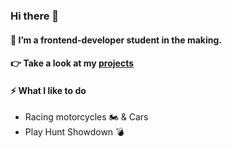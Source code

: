 ### Hi there 👋

#### 🌱 I’m a frontend-developer student in the making.

#### 👉 Take a look at my [projects](https://saraekman.github.io/My-projects/)

#### ⚡ What I like to do
 - Racing motorcycles 🏍️ & Cars 
 - Play Hunt Showdown 💣 
